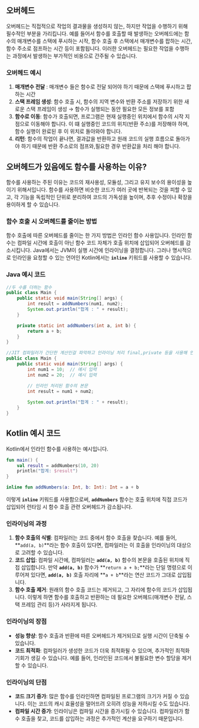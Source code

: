## 오버헤드

오버헤드는 직접적으로 작업의 결과물을 생성하지 않는, 하지만 작업을 수행하기 위해 필수적인 부분을 가리킵니다. 예를 들어서 함수를 호출할 때 발생하는 오버헤드에는 함수의 매개변수를 스택에 푸시하는 시작, 함수 호출 후 스택에서 매개변수를 팝하는 시간,함수 주소로 점프하는 시간 등이 포함됩니다. 이러한 오버헤드는 필요한 작업을 수행하는 과정에서 발생하는 부가적인 비용으로 간주될 수 있습니다.

### 오버헤드 예시

1. **매개변수 전달** : 매개변수 들은 함수로 전달 되어야 하기 때문에 스택에 푸시하고 팝하는 시간
2. **스택 프레임 생성**: 함수 호출 시, 함수의 지역 변수와 반환 주소를 저장하기 위한 새로운 스택 프레임이 생성 → 함수가 실행되는 동안 필요한 모든 정보를 포함
3. **함수로 이동**: 함수가 호출되면, 프로그램은 현재 실행중인 위치에서 함수의 시작 지점으로 이동해야 합니다. 이 떄 실행중인 코드의 위치(반환 주소)를 저장해야 하며, 함수 실행이 완료된 후 이 위치로 돌아와야 합니다.
4. **리턴**: 함수의 작업이 끝나면, 결과값을 반환하고 원래 코드의 실행 흐름으로 돌아가야 하기 때문에 반환 주소로의 점프와,필요한 경우 반환값을 처리 해야 합니다.

## 오버헤드가 있음에도 함수를 사용하는 이유?

함수를 사용하는 주된 이유는 코드의 재사용성, 모듈성, 그리고 유지 보수의 용이성을 높이기 위해서입니다. 함수를 사용하면 비슷한 코드가 여러 곳에 반복되는 것을 피할 수 있고, 각 기능을 독립적인 단위로 분리하여 코드의 가독성을 높이며, 추후 수정이나 확장을 용이하게 할 수 있습니다.

### **함수 호출 시 오버헤드를 줄이는 방법**

함수 호출에 따른 오버헤드를 줄이는 한 가지 방법은 인라인 함수 사용입니다. 인라인 함수는 컴파일 시간에 호출이 아닌 함수 코드 자체가 호출 위치에 삽입되어 오버헤드를 감소시킵니다. Java에서는 JVM이 실행 시간에 인라이닝을 결정합니다. 그러나 명시적으로 인라인을 요청할 수 있는 언어인 Kotlin에서는 **`inline`** 키워드를 사용할 수 있습니다.

### **Java 예시 코드**

```java
//두 수를 더하는 함수
public class Main {
    public static void main(String[] args) {
        int result = addNumbers(num1, num2);
        System.out.println("합계 : " + result);
    }

    private static int addNumbers(int a, int b) {
        return a + b;
    }
}

//JIT 컴파일러가 간단한 계산인걸 파악하고 인라이닝 처리 final,private 등을 사용해 인라이닝 가능성을 증가 시킬 수 있다.
public class Main {
    public static void main(String[] args) {
        int num1 = 10;  // 예시 입력
        int num2 = 20;  // 예시 입력

        // 인라인 처리된 함수의 본문
        int result = num1 + num2;
        
        System.out.println("합계 : " + result);
    }
}
```

## **Kotlin 예시 코드**

Kotlin에서 인라인 함수를 사용하는 예시입니다.

```kotlin
fun main() {
    val result = addNumbers(10, 20)
    println("합계: $result")
}

inline fun addNumbers(a: Int, b: Int): Int = a + b
```

이렇게 **`inline`** 키워드를 사용함으로써, **`addNumbers`** 함수는 호출 위치에 직접 코드가 삽입되어 런타임 시 함수 호출 관련 오버헤드가 감소됩니다. 

### **인라이닝의 과정**

1. **함수 호출의 식별**: 컴파일러는 코드 중에서 함수 호출을 찾습니다. 예를 들어, **`add(a, b)`**라는 함수 호출이 있다면, 컴파일러는 이 호출을 인라이닝의 대상으로 고려할 수 있습니다.
2. **코드 삽입**: 컴파일 시간에, 컴파일러는 **`add(a, b)`** 함수의 본문을 호출된 위치에 직접 삽입합니다. 만약 **`add(a, b)`** 함수가 **`return a + b;`**라는 단일 명령으로 이루어져 있다면, **`add(a, b)`** 호출 자리에 **`a + b`**라는 연산 코드가 그대로 삽입됩니다.
3. **함수 호출 제거**: 원래의 함수 호출 코드는 제거되고, 그 자리에 함수의 코드가 삽입됩니다. 이렇게 하면 함수를 호출하고 반환하는 데 필요한 오버헤드(매개변수 전달, 스택 프레임 관리 등)가 사라지게 됩니다.

### **인라이닝의 장점**

- **성능 향상**: 함수 호출과 반환에 따른 오버헤드가 제거되므로 실행 시간이 단축될 수 있습니다.
- **코드 최적화**: 컴파일러가 생성한 코드가 더욱 최적화될 수 있으며, 추가적인 최적화 기회가 생길 수 있습니다. 예를 들어, 인라인된 코드에서 불필요한 변수 할당을 제거할 수 있습니다.

### **인라이닝의 단점**

- **코드 크기 증가**: 많은 함수를 인라인하면 컴파일된 프로그램의 크기가 커질 수 있습니다. 이는 코드의 캐시 효율성을 떨어뜨려 오히려 성능을 저하시킬 수도 있습니다.
- **컴파일 시간 증가**: 인라이닝은 컴파일 시간을 증가시킬 수 있습니다. 컴파일러가 함수 호출을 찾고, 코드를 삽입하는 과정은 추가적인 계산을 요구하기 때문입니다.
